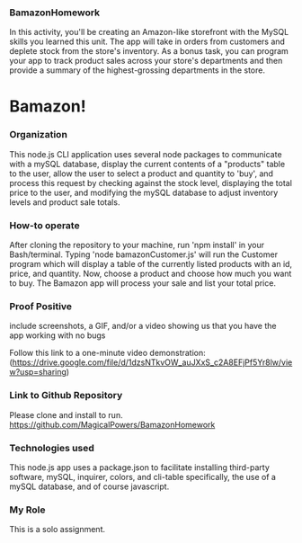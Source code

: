 ### BamazonHomework

In this activity, you'll be creating an Amazon-like storefront with the MySQL skills you learned this unit. The app will take in orders from customers and deplete stock from the store's inventory. As a bonus task, you can program your app to track product sales across your store's departments and then provide a summary of the highest-grossing departments in the store.

# Bamazon!

### Organization
This node.js CLI application uses several node packages to communicate with a mySQL database, display the current contents of a "products" table to the user, allow the user to select a product and quantity to 'buy', and process this request by checking against the stock level, displaying the total price to the user, and modifying the mySQL database to adjust inventory levels and product sale totals.

### How-to operate

After cloning the repository to your machine, run 'npm install' in your Bash/terminal. Typing 'node bamazonCustomer.js' will run the Customer program which will display a table of the currently listed products with an id, price, and quantity. Now, choose a product and choose how much you want to buy. The Bamazon app will process your sale and list your total price.

### Proof Positive
include screenshots, a GIF, and/or a video showing us that you have the app working with no bugs

Follow this link to a one-minute video demonstration: (https://drive.google.com/file/d/1dzsNTkvOW_auJXxS_c2A8EFjPf5Yr8lw/view?usp=sharing)



### Link to Github Repository
Please clone and install to run.
https://github.com/MagicalPowers/BamazonHomework

### Technologies used
This node.js app uses a package.json to facilitate installing third-party software, mySQL, inquirer, colors, and cli-table specifically, the use of a mySQL database, and of course javascript.

### My Role
This is a solo assignment. 
